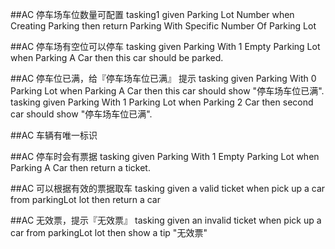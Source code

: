 ##AC 停车场车位数量可配置
tasking1 given Parking Lot Number when Creating Parking then return Parking With Specific Number Of Parking Lot


##AC 停车场有空位可以停车
tasking given Parking With 1 Empty Parking Lot when Parking A Car then this car should be parked.


##AC 停车位已满，给『停车场车位已满』 提示
tasking given Parking With 0 Parking Lot when Parking A Car then this car should show "停车场车位已满".
tasking given Parking With 1 Parking Lot when Parking 2 Car then second car should show "停车场车位已满".


##AC 车辆有唯一标识



##AC 停车时会有票据
tasking given Parking With 1 Empty Parking Lot when Parking A Car then return a ticket.



##AC 可以根据有效的票据取车
tasking given a valid ticket when pick up a car from parkingLot lot then return a car






##AC 无效票，提示『无效票』
tasking given an invalid ticket when pick up a car from parkingLot lot then show a tip "无效票"

